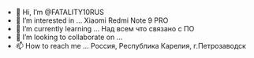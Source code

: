 - 👋 Hi, I’m @FATALITY10RUS
- 👀 I’m interested in ... Xiaomi Redmi Note 9 PRO
- 🌱 I’m currently learning ... Над всем что связано с ПО
- 💞️ I’m looking to collaborate on ...
- 📫 How to reach me ... Россия, Республика Карелия, г.Петрозаводск

<!---
FATALITY10RUS/FATALITY10RUS is a ✨ special ✨ repository because its `README.md` (this file) appears on your GitHub profile.
You can click the Preview link to take a look at your changes.
--->
